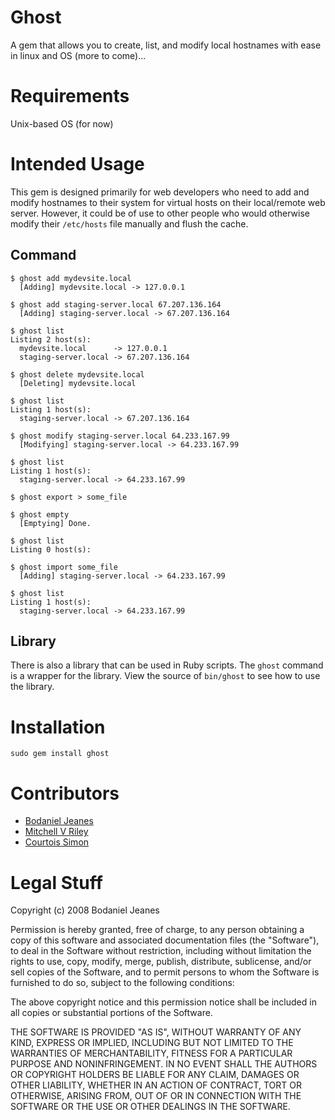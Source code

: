 Ghost
=====

A gem that allows you to create, list, and modify local hostnames
with ease in linux and OS (more to come)...

Requirements
============

Unix-based OS (for now)

Intended Usage
==============

This gem is designed primarily for web developers who need to add
and modify hostnames to their system for virtual hosts on their
local/remote web server. However, it could be of use to other people
who would otherwise modify their `/etc/hosts` file manually and 
flush the cache.

Command
-------

    $ ghost add mydevsite.local
      [Adding] mydevsite.local -> 127.0.0.1

    $ ghost add staging-server.local 67.207.136.164
      [Adding] staging-server.local -> 67.207.136.164

    $ ghost list
    Listing 2 host(s):
      mydevsite.local      -> 127.0.0.1
      staging-server.local -> 67.207.136.164

    $ ghost delete mydevsite.local
      [Deleting] mydevsite.local

    $ ghost list
    Listing 1 host(s):
      staging-server.local -> 67.207.136.164

    $ ghost modify staging-server.local 64.233.167.99
      [Modifying] staging-server.local -> 64.233.167.99

    $ ghost list
    Listing 1 host(s):
      staging-server.local -> 64.233.167.99

    $ ghost export > some_file

    $ ghost empty
      [Emptying] Done.

    $ ghost list
    Listing 0 host(s):

    $ ghost import some_file
      [Adding] staging-server.local -> 64.233.167.99

    $ ghost list
    Listing 1 host(s):
      staging-server.local -> 64.233.167.99

Library
-------

There is also a library that can be used in Ruby scripts. The `ghost` 
command is a wrapper for the library. View the source of `bin/ghost` 
to see how to use the library.

Installation
============

    sudo gem install ghost
    
Contributors
============

* [Bodaniel Jeanes](http://github.com/bjeanes)
* [Mitchell V Riley](http://github.com/mitchellvriley)
* [Courtois Simon](http://github.com/simonc)

Legal Stuff
===========

Copyright (c) 2008 Bodaniel Jeanes

Permission is hereby granted, free of charge, to any person obtaining
a copy of this software and associated documentation files (the
"Software"), to deal in the Software without restriction, including
without limitation the rights to use, copy, modify, merge, publish,
distribute, sublicense, and/or sell copies of the Software, and to
permit persons to whom the Software is furnished to do so, subject to
the following conditions:

The above copyright notice and this permission notice shall be
included in all copies or substantial portions of the Software.

THE SOFTWARE IS PROVIDED "AS IS", WITHOUT WARRANTY OF ANY KIND,
EXPRESS OR IMPLIED, INCLUDING BUT NOT LIMITED TO THE WARRANTIES OF
MERCHANTABILITY, FITNESS FOR A PARTICULAR PURPOSE AND
NONINFRINGEMENT. IN NO EVENT SHALL THE AUTHORS OR COPYRIGHT HOLDERS BE
LIABLE FOR ANY CLAIM, DAMAGES OR OTHER LIABILITY, WHETHER IN AN ACTION
OF CONTRACT, TORT OR OTHERWISE, ARISING FROM, OUT OF OR IN CONNECTION
WITH THE SOFTWARE OR THE USE OR OTHER DEALINGS IN THE SOFTWARE.